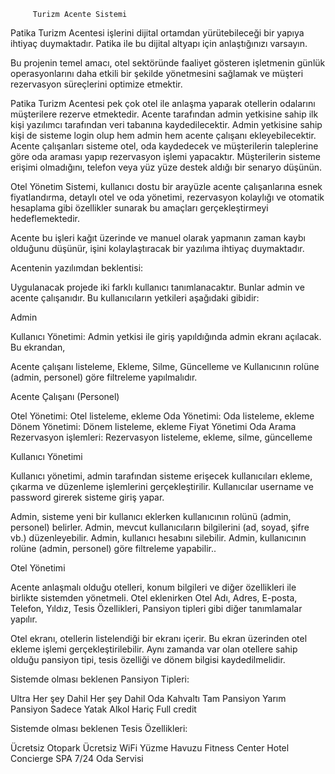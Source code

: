          Turizm Acente Sistemi

Patika Turizm Acentesi işlerini dijital ortamdan yürütebileceği bir yapıya ihtiyaç duymaktadır. Patika ile bu dijital altyapı için anlaştığınızı varsayın.

Bu projenin temel amacı, otel sektöründe faaliyet gösteren işletmenin günlük operasyonlarını daha etkili bir şekilde yönetmesini sağlamak ve müşteri rezervasyon süreçlerini optimize etmektir. 

Patika Turizm Acentesi pek çok otel ile anlaşma yaparak otellerin odalarını müşterilere rezerve etmektedir. Acente tarafından admin yetkisine sahip ilk kişi yazılımcı tarafından veri tabanına kaydedilecektir. Admin yetkisine sahip kişi de sisteme login olup hem admin hem acente çalışanı ekleyebilecektir. Acente çalışanları sisteme otel, oda kaydedecek ve müşterilerin taleplerine göre oda araması yapıp rezervasyon işlemi yapacaktır. Müşterilerin sisteme erişimi olmadığını, telefon veya yüz yüze destek aldığı bir senaryo düşünün.

Otel Yönetim Sistemi, kullanıcı dostu bir arayüzle acente çalışanlarına esnek fiyatlandırma, detaylı otel ve oda yönetimi, rezervasyon kolaylığı ve otomatik hesaplama gibi özellikler sunarak bu amaçları gerçekleştirmeyi hedeflemektedir.

Acente bu işleri kağıt üzerinde ve manuel olarak yapmanın zaman kaybı olduğunu düşünür, işini kolaylaştıracak bir yazılıma ihtiyaç duymaktadır.

Acentenin yazılımdan beklentisi:

Uygulanacak projede iki farklı kullanıcı tanımlanacaktır. Bunlar admin ve acente çalışanıdır. Bu kullanıcıların yetkileri aşağıdaki gibidir:



Admin

Kullanıcı Yönetimi: Admin yetkisi ile giriş yapıldığında admin ekranı açılacak. Bu ekrandan,

Acente çalışanı listeleme,
Ekleme, 
Silme, 
Güncelleme ve 
Kullanıcının rolüne (admin, personel) göre filtreleme yapılmalıdır.


Acente Çalışanı (Personel)

Otel Yönetimi: Otel listeleme, ekleme
Oda Yönetimi: Oda listeleme, ekleme
Dönem Yönetimi: Dönem listeleme, ekleme
Fiyat Yönetimi
Oda Arama
Rezervasyon işlemleri: Rezervasyon listeleme, ekleme, silme, güncelleme


Kullanıcı Yönetimi

Kullanıcı yönetimi, admin tarafından sisteme erişecek kullanıcıları ekleme, çıkarma ve düzenleme işlemlerini gerçekleştirilir. Kullanıcılar username ve password girerek sisteme giriş yapar.

Admin, sisteme yeni bir kullanıcı eklerken kullanıcının rolünü (admin, personel) belirler.
Admin, mevcut kullanıcıların bilgilerini (ad, soyad, şifre vb.) düzenleyebilir.
Admin, kullanıcı hesabını silebilir.
Admin, kullanıcının rolüne (admin, personel) göre filtreleme yapabilir..


Otel Yönetimi

Acente anlaşmalı olduğu otelleri, konum bilgileri ve diğer özellikleri ile birlikte sistemden yönetmeli. Otel eklenirken Otel Adı, Adres, E-posta, Telefon, Yıldız, Tesis Özellikleri, Pansiyon tipleri gibi diğer tanımlamalar yapılır.

Otel ekranı, otellerin listelendiği bir ekranı içerir. Bu ekran üzerinden otel ekleme işlemi gerçekleştirilebilir. Aynı zamanda var olan otellere sahip olduğu pansiyon tipi, tesis özelliği ve dönem bilgisi kaydedilmelidir.



Sistemde olması beklenen Pansiyon Tipleri:

Ultra Her şey Dahil
Her şey Dahil
Oda Kahvaltı
Tam Pansiyon
Yarım Pansiyon
Sadece Yatak
Alkol Hariç Full credit


Sistemde olması beklenen Tesis Özellikleri:

Ücretsiz Otopark
Ücretsiz WiFi
Yüzme Havuzu
Fitness Center
Hotel Concierge
SPA
7/24 Oda Servisi

